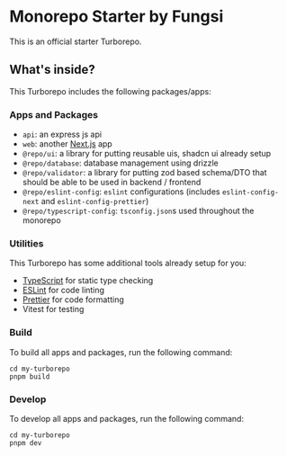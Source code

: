 # Monorepo Starter by Fungsi

This is an official starter Turborepo.

## What's inside?

This Turborepo includes the following packages/apps:

### Apps and Packages

- `api`: an express js api
- `web`: another [Next.js](https://nextjs.org/) app
- `@repo/ui`: a library for putting reusable uis, shadcn ui already setup
- `@repo/database`: database management using drizzle
- `@repo/validator`: a library for putting zod based schema/DTO that should be able to be used in backend / frontend
- `@repo/eslint-config`: `eslint` configurations (includes `eslint-config-next` and `eslint-config-prettier`)
- `@repo/typescript-config`: `tsconfig.json`s used throughout the monorepo

### Utilities

This Turborepo has some additional tools already setup for you:

- [TypeScript](https://www.typescriptlang.org/) for static type checking
- [ESLint](https://eslint.org/) for code linting
- [Prettier](https://prettier.io) for code formatting
- Vitest for testing

### Build

To build all apps and packages, run the following command:

```
cd my-turborepo
pnpm build
```

### Develop

To develop all apps and packages, run the following command:

```
cd my-turborepo
pnpm dev
```
